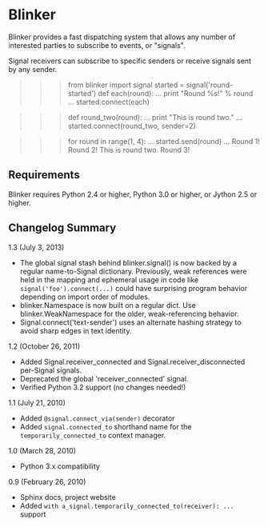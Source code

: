Blinker
=======

Blinker provides a fast dispatching system that allows any number of
interested parties to subscribe to events, or "signals".

Signal receivers can subscribe to specific senders or receive signals
sent by any sender.

  >>> from blinker import signal
  >>> started = signal('round-started')
  >>> def each(round):
  ...     print "Round %s!" % round
  ...
  >>> started.connect(each)

  >>> def round_two(round):
  ...     print "This is round two."
  ...
  >>> started.connect(round_two, sender=2)

  >>> for round in range(1, 4):
  ...     started.send(round)
  ...
  Round 1!
  Round 2!
  This is round two.
  Round 3!

Requirements
------------

Blinker requires Python 2.4 or higher, Python 3.0 or higher, or Jython 2.5 or higher.

Changelog Summary
-----------------

1.3 (July 3, 2013)
 - The global signal stash behind blinker.signal() is now backed by a
   regular name-to-Signal dictionary. Previously, weak references were
   held in the mapping and ephemeral usage in code like
   ``signal('foo').connect(...)`` could have surprising program behavior
   depending on import order of modules.
 - blinker.Namespace is now built on a regular dict. Use
   blinker.WeakNamespace for the older, weak-referencing behavior.
 - Signal.connect('text-sender') uses an alternate hashing strategy to
   avoid sharp edges in text identity.

1.2 (October 26, 2011)
 - Added Signal.receiver_connected and
   Signal.receiver_disconnected per-Signal signals.
 - Deprecated the global 'receiver_connected' signal.
 - Verified Python 3.2 support (no changes needed!)

1.1 (July 21, 2010)
 - Added ``@signal.connect_via(sender)`` decorator
 - Added ``signal.connected_to`` shorthand name for the
   ``temporarily_connected_to`` context manager.

1.0 (March 28, 2010)
 - Python 3.x compatibility

0.9 (February 26, 2010)
 - Sphinx docs, project website
 - Added ``with a_signal.temporarily_connected_to(receiver): ...`` support

